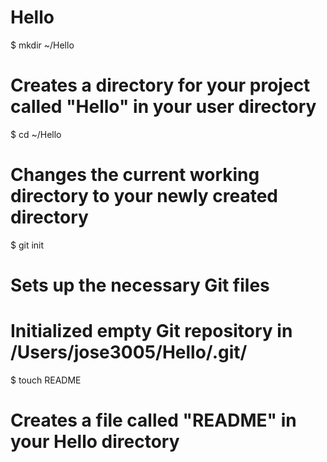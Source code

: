 Hello
=====
$ mkdir ~/Hello
# Creates a directory for your project called "Hello" in your user directory

$ cd ~/Hello
# Changes the current working directory to your newly created directory

$ git init
# Sets up the necessary Git files
# Initialized empty Git repository in /Users/jose3005/Hello/.git/

$ touch README
# Creates a file called "README" in your Hello directory
